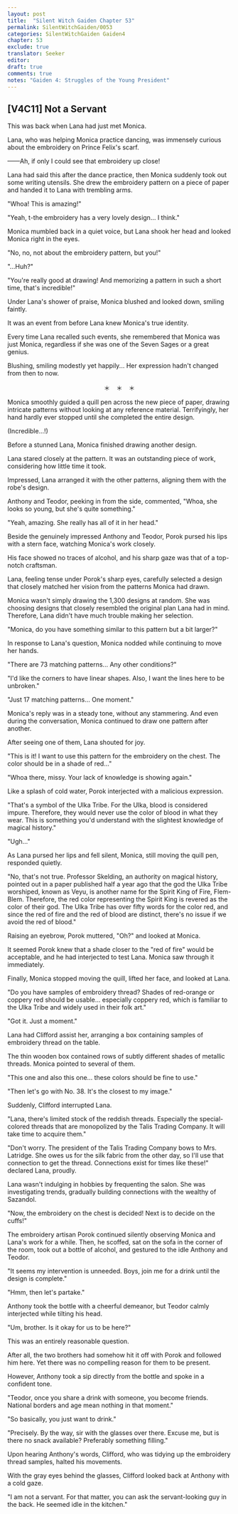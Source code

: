```yaml
---
layout: post
title:  "Silent Witch Gaiden Chapter 53"
permalink: SilentWitchGaiden/0053
categories: SilentWitchGaiden Gaiden4
chapter: 53
exclude: true
translator: Seeker
editor: 
draft: true
comments: true
notes: "Gaiden 4: Struggles of the Young President"
---
```

<h2>[V4C11] Not a Servant</h2>

This was back when Lana had just met Monica.

Lana, who was helping Monica practice dancing, was immensely curious about the embroidery on Prince Felix's scarf.

——Ah, if only I could see that embroidery up close!

Lana had said this after the dance practice, then Monica suddenly took out some writing utensils. She drew the embroidery pattern on a piece of paper and handed it to Lana with trembling arms.

"Whoa! This is amazing!"

"Yeah, t-the embroidery has a very lovely design... I think."

Monica mumbled back in a quiet voice, but Lana shook her head and looked Monica right in the eyes.

"No, no, not about the embroidery pattern, but you!"

"...Huh?"

"You're really good at drawing! And memorizing a pattern in such a short time, that's incredible!"

Under Lana's shower of praise, Monica blushed and looked down, smiling faintly.

It was an event from before Lana knew Monica's true identity.

Every time Lana recalled such events, she remembered that Monica was just Monica, regardless if she was one of the Seven Sages or a great genius.

Blushing, smiling modestly yet happily... Her expression hadn't changed from then to now.

<p style="text-align: center;">＊　＊　＊</p>

Monica smoothly guided a quill pen across the new piece of paper, drawing intricate patterns without looking at any reference material. Terrifyingly, her hand hardly ever stopped until she completed the entire design.

(Incredible...!)

Before a stunned Lana, Monica finished drawing another design.

Lana stared closely at the pattern. It was an outstanding piece of work, considering how little time it took.

Impressed, Lana arranged it with the other patterns, aligning them with the robe's design.

Anthony and Teodor, peeking in from the side, commented, "Whoa, she looks so young, but she's quite something."

"Yeah, amazing. She really has all of it in her head."

Beside the genuinely impressed Anthony and Teodor, Porok pursed his lips with a stern face, watching Monica's work closely.

His face showed no traces of alcohol, and his sharp gaze was that of a top-notch craftsman.

Lana, feeling tense under Porok's sharp eyes, carefully selected a design that closely matched her vision from the patterns Monica had drawn.

Monica wasn't simply drawing the 1,300 designs at random. She was choosing designs that closely resembled the original plan Lana had in mind. Therefore, Lana didn't have much trouble making her selection.

"Monica, do you have something similar to this pattern but a bit larger?"

In response to Lana's question, Monica nodded while continuing to move her hands.

"There are 73 matching patterns... Any other conditions?"

"I'd like the corners to have linear shapes. Also, I want the lines here to be unbroken."

"Just 17 matching patterns... One moment."

Monica's reply was in a steady tone, without any stammering. And even during the conversation, Monica continued to draw one pattern after another.

After seeing one of them, Lana shouted for joy.

"This is it! I want to use this pattern for the embroidery on the chest. The color should be in a shade of red..."

"Whoa there, missy. Your lack of knowledge is showing again."

Like a splash of cold water, Porok interjected with a malicious expression.

"That's a symbol of the Ulka Tribe. For the Ulka, blood is considered impure. Therefore, they would never use the color of blood in what they wear. This is something you'd understand with the slightest knowledge of magical history."

"Ugh..."

As Lana pursed her lips and fell silent, Monica, still moving the quill pen, responded quietly.

"No, that's not true. Professor Skelding, an authority on magical history, pointed out in a paper published half a year ago that the god the Ulka Tribe worshiped, known as Veyu, is another name for the Spirit King of Fire, Flem-Blem. Therefore, the red color representing the Spirit King is revered as the color of their god. The Ulka Tribe has over fifty words for the color red, and since the red of fire and the red of blood are distinct, there's no issue if we avoid the red of blood."

Raising an eyebrow, Porok muttered, "Oh?" and looked at Monica.

It seemed Porok knew that a shade closer to the "red of fire" would be acceptable, and he had interjected to test Lana. Monica saw through it immediately.

Finally, Monica stopped moving the quill, lifted her face, and looked at Lana.

"Do you have samples of embroidery thread? Shades of red-orange or coppery red should be usable... especially coppery red, which is familiar to the Ulka Tribe and widely used in their folk art."

"Got it. Just a moment."

Lana had Clifford assist her, arranging a box containing samples of embroidery thread on the table.

The thin wooden box contained rows of subtly different shades of metallic threads. Monica pointed to several of them.

"This one and also this one... these colors should be fine to use."

"Then let's go with No. 38. It's the closest to my image."

Suddenly, Clifford interrupted Lana.

"Lana, there's limited stock of the reddish threads. Especially the special-colored threads that are monopolized by the Talis Trading Company. It will take time to acquire them."

"Don't worry. The president of the Talis Trading Company bows to Mrs. Latridge. She owes us for the silk fabric from the other day, so I'll use that connection to get the thread. Connections exist for times like these!" declared Lana, proudly.

Lana wasn't indulging in hobbies by frequenting the salon. She was investigating trends, gradually building connections with the wealthy of Sazandol.

"Now, the embroidery on the chest is decided! Next is to decide on the cuffs!"

The embroidery artisan Porok continued silently observing Monica and Lana's work for a while. Then, he scoffed, sat on the sofa in the corner of the room, took out a bottle of alcohol, and gestured to the idle Anthony and Teodor.

"It seems my intervention is unneeded. Boys, join me for a drink until the design is complete."

"Hmm, then let's partake."

Anthony took the bottle with a cheerful demeanor, but Teodor calmly interjected while tilting his head.

"Um, brother. Is it okay for us to be here?"

This was an entirely reasonable question.

After all, the two brothers had somehow hit it off with Porok and followed him here. Yet there was no compelling reason for them to be present.

However, Anthony took a sip directly from the bottle and spoke in a confident tone.

"Teodor, once you share a drink with someone, you become friends. National borders and age mean nothing in that moment."

"So basically, you just want to drink."

"Precisely. By the way, sir with the glasses over there. Excuse me, but is there no snack available? Preferably something filling."

Upon hearing Anthony's words, Clifford, who was tidying up the embroidery thread samples, halted his movements.

With the gray eyes behind the glasses, Clifford looked back at Anthony with a cold gaze.

"I am not a servant. For that matter, you can ask the servant-looking guy in the back. He seemed idle in the kitchen."
